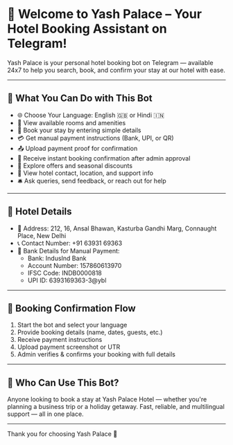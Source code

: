 # 🏨 Welcome to Yash Palace – Your Hotel Booking Assistant on Telegram!

Yash Palace is your personal hotel booking bot on Telegram — available 24x7 to help you search, book, and confirm your stay at our hotel with ease.

---

## 💼 What You Can Do with This Bot

- 🌐 Choose Your Language: English 🇬🇧 or Hindi 🇮🇳
- 🏨 View available rooms and amenities
- 📅 Book your stay by entering simple details
- 💳 Get manual payment instructions (Bank, UPI, or QR)
- 📤 Upload payment proof for confirmation
- 🧾 Receive instant booking confirmation after admin approval
- 🎁 Explore offers and seasonal discounts
- 📍 View hotel contact, location, and support info
- 🛎️ Ask queries, send feedback, or reach out for help

---

## 📍 Hotel Details

- 📍 Address: 212, 16, Ansal Bhawan, Kasturba Gandhi Marg, Connaught Place, New Delhi
- 📞 Contact Number: +91 63931 69363
- 🏦 Bank Details for Manual Payment:
  - Bank: IndusInd Bank
  - Account Number: 157860613970
  - IFSC Code: INDB0000818
  - UPI ID: 6393169363-3@ybl

---

## 🧾 Booking Confirmation Flow

1. Start the bot and select your language
2. Provide booking details (name, dates, guests, etc.)
3. Receive payment instructions
4. Upload payment screenshot or UTR
5. Admin verifies & confirms your booking with full details

---

## 🙋 Who Can Use This Bot?

Anyone looking to book a stay at Yash Palace Hotel — whether you're planning a business trip or a holiday getaway. Fast, reliable, and multilingual support — all in one place.

---

Thank you for choosing Yash Palace 💙
